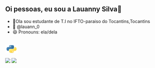 ## Oi pessoas, eu sou a Lauanny Silva🐼



- 🪼Ola sou estudante de T.I no IFTO-paraiso do Tocantins,Tocantins 
- 🌱 @lauann_0
- 😄 Pronouns: ela/dela


<div style="display: inline_block"><br>
 
  <img align="center" alt="Rafa-Python" height="30" width="40" src="https://raw.githubusercontent.com/devicons/devicon/master/icons/python/python-original.svg">
</div>



  <a href="https://www.instagram.com/lauann_y0/" target="_blank"><img src="https://img.shields.io/badge/-Instagram-%23E4405F?style=for-the-badge&logo=instagram&logoColor=white" target="_blank"></a>
  <a href = "lauanny.silva2@estudante.ifto.edu.br"><img src="https://img.shields.io/badge/-Gmail-%23333?style=for-the-badge&logo=gmail&logoColor=white" target="_blank"></a>
</div>
